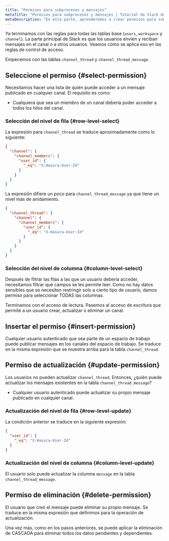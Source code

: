 ```yaml
---
title: "Permisos para subprocesos y mensajes"
metaTitle: "Permisos para subprocesos y mensajes | Tutorial de Slack de autenticación de Hasura"
metaDescription: "En esta parte, aprenderemos a crear permisos para subprocesos y mensajes de la aplicación"
---
```


Ya terminamos con las reglas para todas las tablas base (`users`, `workspace` y `channel`). La parte principal de Slack es que los usuarios envíen y reciban mensajes en el canal o a otros usuarios. Veamos cómo se aplica eso en las reglas de control de acceso.

Empecemos con las tablas `channel_thread` y `channel_thread_message`.

## Seleccione el permiso {#select-permission}

Necesitamos hacer una lista de quién puede acceder a un mensaje publicado en cualquier canal. El requisito es como:

- Cualquiera que sea un miembro de un canal debería poder acceder a todos los hilos del canal.

### Selección del nivel de fila {#row-level-select}

La expresión para `channel_thread` se traduce aproximadamente como lo siguiente:

```json
{
  "channel": {
    "channel_members": {
      "user_id": {
        "_eq": "X-Hasura-User-Id"
      }
    }
  }
}
```
La expresión difiere un poco para `channel_thread_message` ya que tiene un nivel más de anidamiento.

```json
{
  "channel_thread": {
    "channel": {
      "channel_members": {
        "user_id": {
          "_eq": "X-Hasura-User-Id"
        }
      }
    }
  }
}
```

### Selección del nivel de columna {#column-level-select}

Después de filtrar las filas a las que un usuario debería acceder, necesitamos filtrar qué campos se les permite leer. Como no hay datos sensibles que se necesiten restringir solo a cierto tipo de usuario, damos permiso para seleccionar TODAS las columnas.

Terminamos con el acceso de lectura. Pasemos al acceso de escritura que permite a un usuario crear, actualizar o eliminar un canal.

## Insertar el permiso {#insert-permission}

Cualquier usuario autenticado que sea parte de un espacio de trabajo puede publicar mensajes en los canales del espacio de trabajo. Se traduce en la misma expresión que se muestra arriba para la tabla `channel_thread`.

## Permiso de actualización {#update-permission}

Los usuarios no pueden actualizar `channel_thread`. Entonces, ¿quién puede actualizar los mensajes existentes en la tabla `channel_thread_message`?

- Cualquier usuario autenticado puede actualizar su propio mensaje publicado en cualquier canal.

### Actualización del nivel de fila {#row-level-update}

La condición anterior se traduce en la siguiente expresión:

```json
{
  "user_id": {
    "_eq": "X-Hasura-User-Id"
  }
}
```

### Actualización del nivel de columna {#column-level-update}

El usuario solo puede actualizar la columna `message` en la tabla `channel_thread_message`.

## Permiso de eliminación {#delete-permission}

El usuario que creó el mensaje puede eliminar su propio mensaje. Se traduce en la misma expresión que definimos para la operación de actualización.

Una vez más, como en los pasos anteriores, se puede aplicar la eliminación de CASCADA para eliminar todos los datos pendientes y dependientes.

